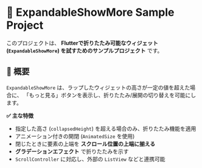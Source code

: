 # 📌 ExpandableShowMore Sample Project

このプロジェクトは、 **Flutterで折りたたみ可能なウィジェット (`ExpandableShowMore`) を試すためのサンプルプロジェクト** です。

## 🚀 概要

`ExpandableShowMore` は、ラップしたウィジェットの高さが一定の値を超えた場合に、
「もっと見る」ボタンを表示し、折りたたみ/展開の切り替えを可能にします。

**✅ 主な特徴**
- 指定した高さ (`collapsedHeight`) を超える場合のみ、折りたたみ機能を適用
- アニメーション付きの開閉 (`AnimatedSize` を使用)
- 閉じたときに要素の上端を **スクロール位置の上端に揃える**
- **グラデーションエフェクト** で折りたたみを示す
- `ScrollController` に対応し、外部の `ListView` などと連携可能
